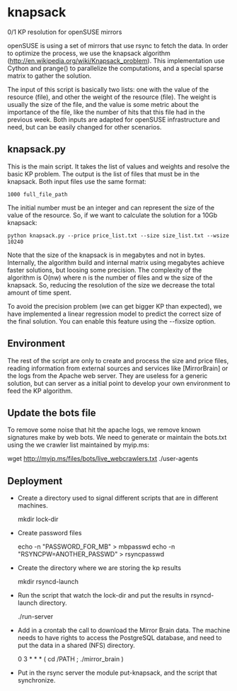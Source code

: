 knapsack
========

0/1 KP resolution for openSUSE mirrors

openSUSE is using a set of mirrors that use rsync to fetch the
data. In order to optimize the process, we use the knapsack algorithm
(http://en.wikipedia.org/wiki/Knapsack_problem). This implementation
use Cython and prange() to parallelize the computations, and a special
sparse matrix to gather the solution.

The input of this script is basically two lists: one with the value of
the resource (file), and other the weight of the resource (file). The
weight is usually the size of the file, and the value is some metric
about the importance of the file, like the number of hits that this
file had in the previous week. Both inputs are adapted for openSUSE
infrastructure and need, but can be easily changed for other
scenarios.


knapsack.py
-----------

This is the main script. It takes the list of values and weights and
resolve the basic KP problem. The output is the list of files that
must be in the knapsack. Both input files use the same format:

    1000 full_file_path

The initial number must be an integer and can represent the size of
the value of the resource. So, if we want to calculate the solution
for a 10Gb knapsack:

    python knapsack.py --price price_list.txt --size size_list.txt --wsize 10240

Note that the size of the knapsack is in megabytes and not in
bytes. Internally, the algorithm build and internal matrix using
megabytes achieve faster solutions, but loosing some precision. The
complexity of the algorithm is O(nw) where n is the number of files
and w the size of the knapsack. So, reducing the resolution of the
size we decrease the total amount of time spent.

To avoid the precision problem (we can get bigger KP than expected),
we have implemented a linear regression model to predict the correct
size of the final solution. You can enable this feature using the
--fixsize option.


Environment
-----------

The rest of the script are only to create and process the size and
price files, reading information from external sources and services
like [MirrorBrain] or the logs from the Apache web server. They are
useless for a generic solution, but can server as a initial point to
develop your own environment to feed the KP algorithm.

  [1]: http://www.mirrorbrain.org/ "MirrorBrain"


Update the bots file
--------------------

To remove some noise that hit the apache logs, we remove known
signatures make by web bots. We need to generate or maintain the
bots.txt using the we crawler list maintained by myip.ms:

  wget http://myip.ms/files/bots/live_webcrawlers.txt
  ./user-agents


Deployment
----------

* Create a directory used to signal different scripts that are in
  different machines.

  mkdir lock-dir

* Create password files

  echo -n "PASSWORD_FOR_MB" > mbpasswd
  echo -n "RSYNCPW=ANOTHER_PASSWD" > rsyncpasswd

* Create the directory where we are storing the kp results

  mkdir rsyncd-launch

* Run the script that watch the lock-dir and put the results in
  rsyncd-launch directory.

  ./run-server

* Add in a crontab the call to download the Mirror Brain data. The
  machine needs to have rights to access the PostgreSQL database, and
  need to put the data in a shared (NFS) directory. 

  0 3 * * * ( cd /PATH ; ./mirror_brain )

* Put in the rsync server the module put-knapsack, and the script that
  synchronize.
